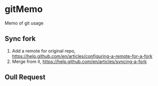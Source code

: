# gitMemo
Memo of git usage

## Sync fork

1. Add a remote for original repo, https://help.github.com/en/articles/configuring-a-remote-for-a-fork
2. Merge from it, https://help.github.com/en/articles/syncing-a-fork

## Oull Request
